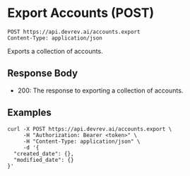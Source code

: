 # Export Accounts (POST)

```http
POST https://api.devrev.ai/accounts.export
Content-Type: application/json
```

Exports a collection of accounts.



## Response Body

- 200: The response to exporting a collection of accounts.

## Examples

```shell
curl -X POST https://api.devrev.ai/accounts.export \
     -H "Authorization: Bearer <token>" \
     -H "Content-Type: application/json" \
     -d '{
  "created_date": {},
  "modified_date": {}
}'
```